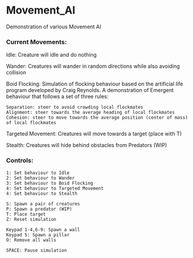 # Movement_AI

Demonstration of various Movement AI

### Current Movements:

Idle: Creature will idle and do nothing

Wander: Creatures will wander in random directions while also avoiding collision

Boid Flocking: Simulation of flocking behaviour based on the artificial life program developed by Craig Reynolds. A demonstration of Emergent behaviour that follows a set of three rules:
    
    Separation: steer to avoid crowding local flockmates
    Alignment: steer towards the average heading of local flockmates
    Cohesion: steer to move towards the average position (center of mass) of local flockmates
    
Targeted Movement: Creatures will move towards a target (place with T)
   
Stealth: Creatures will hide behind obstacles from Predators (WIP)
    
### Controls:

    1: Set behaviour to Idle    
    2: Set behaviour to Wander    
    3: Set behaviour to Boid Flocking
    4: Set behaviour to Targeted Movement
    4: Set behaviour to Stealth
    
    S: Spawn a pair of creatures
    P: Spawn a predator (WIP)
    T: Place target
    Z: Reset simulation
    
    Keypad 1-4,6-9: Spawn a wall
    Keypad 5: Spawn a pillar
    O: Remove all walls
    
    SPACE: Pause simulation
